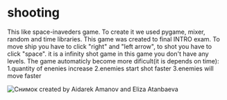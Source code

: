# shooting

This like space-inaveders game. To create it we used pygame, mixer, random and time libraries. This game was created to final INTRO exam. 
To move ship you have to click "right" and "left arrow", to shot you have to click "space". it is a infinity shot game in this game you don't have any levels. The game automaticly become more dificult(it is depends on time): 
1.quantity of enenies increase 
2.enemies start shot faster
3.enemies will move faster

![Снимок](https://user-images.githubusercontent.com/73099449/102781724-5f81f180-43c2-11eb-988e-50a9d8397707.JPG)
created by Aidarek Amanov and Eliza Atanbaeva
